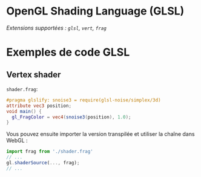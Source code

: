 # OpenGL Shading Language (GLSL)

_Extensions supportées : `glsl`, `vert`, `frag`_

# Exemples de code GLSL

## Vertex shader

`shader.frag`:

```glsl
#pragma glslify: snoise3 = require(glsl-noise/simplex/3d)
attribute vec3 position;
void main() {
  gl_FragColor = vec4(snoise3(position), 1.0);
}
```

Vous pouvez ensuite importer la version transpilée et utiliser la chaîne dans WebGL :

```js
import frag from './shader.frag'
// ...
gl.shaderSource(..., frag);
// ...
```